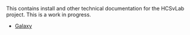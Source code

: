This contains install and other technical documentation for the HCSvLab project. This is a work in progress.

* [Galaxy](Galaxy.md)